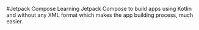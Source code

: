#Jetpack Compose
Learning Jetpack Compose to build apps using Kotlin and without any XML format which makes the app building process, much easier.
